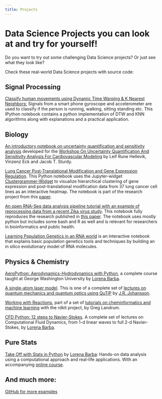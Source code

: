 ```yaml
---
title: Projects
---
```


# Data Science Projects you can look at and try for yourself!

Do you want to try out some challenging Data Science projects? Or just see what they look like? 

Check these real-world Data Science projects with source code: 

## Signal Processing

[Classify human movements using Dynamic Time Warping & K Nearest Neighbors:](http://nbviewer.ipython.org/github/markdregan/K-Nearest-Neighbors-with-Dynamic-Time-Warping/blob/master/K_Nearest_Neighbor_Dynamic_Time_Warping.ipynb) Signals from a smart phone gyroscope and accelerometer are used to classify if the person is running, walking, sitting standing etc. This IPython notebook contains a python implementation of DTW and KNN algorithms along with explanations and a practical application.

## Biology

[An introductory notebook on uncertainty quantification and sensitivity analysis](http://nbviewer.jupyter.org/github/lrhgit/uqsa_tutorials/blob/master/index.ipynb) developed for the [Workshop On Uncertainty Quantification And Sensitivity Analysis For Cardiovascular Modeling](http://sathercenter.berkeley.edu/peder-sather-grant/2016-grantees/) by Leif Rune Hellevik, Vinzenz Eck and Jacob T. Sturdy.

[Lung Cancer Post-Translational Modification and Gene Expression Regulation](http://nbviewer.jupyter.org/github/MaayanLab/CST_Lung_Cancer_Viz/blob/master/notebooks/CST_Data_Viz.ipynb?flush_cache=true). This Python notebook uses the Jupyter-widget [Clustergrammer-Widget](http://clustergrammer.readthedocs.io/clustergrammer_widget.html) to visualize hierarchical clustering of gene expression and post-translational modification data from 37 lung cancer cell lines as an interactive heatmap. The notebook is part of the research project from this [paper](https://www.nature.com/articles/sdata2017151).

[An open RNA-Seq data analysis pipeline tutorial with an example of reprocessing data from a recent Zika virus study](http://nbviewer.jupyter.org/github/maayanlab/Zika-RNAseq-Pipeline/blob/master/Zika.ipynb). This notebook fully reproduces the research published in [this paper](https://f1000research.com/articles/5-1574/v1). The notebook uses mostly python but includes some bash and R as well and is relevant for researchers in bioinformatics and public health.

[Learning Population Genetics in an RNA world](http://nbviewer.jupyter.org/github/gocarli/RNA-Popgen-Notebook/blob/master/Population_Genetics.ipynb) is an interactive notebook that explains basic population genetics tools and techniques by building an in silico evolutionary model of RNA molecules.

## Physics & Chemistry

[AeroPython: Aerodynamics-Hydrodynamics with Python](https://github.com/barbagroup/AeroPython), a complete course taught at George Washington University by [Lorena Barba](http://lorenabarba.com/).

[A single-atom laser model](http://nbviewer.ipython.org/github/jrjohansson/qutip-lectures/blob/master/Lecture-2B-Single-Atom-Lasing.ipynb). This is one of a complete set of [lectures on quantum mechanics and quantum optics using QuTiP](http://nbviewer.ipython.org/github/jrjohansson/qutip-lectures) by [J.R. Johansson](https://github.com/jrjohansson).

[Working with Reactions](http://nbviewer.ipython.org/gist/4316430), part of a set of [tutorials on cheminformatics and machine learning](http://code.google.com/p/rdkit/wiki/UGM2012Tutorials) with the rdkit project, by Greg Landrum.

[CFD Python: 12 steps to Navier-Stokes](http://lorenabarba.com/blog/cfd-python-12-steps-to-navier-stokes). A complete set of lectures on Computational Fluid Dynamics, from 1-d linear waves to full 2-d Navier-Stokes, by [Lorena Barba](http://lorenabarba.com/).

## Pure Stats 

[Take Off with Stats in Python](https://github.com/engineersCode/EngComp2_takeoff) by [Lorena Barba](http://lorenabarba.com/): Hands-on data analysis using a computational approach and real-life applications. With an accompanying [online course](http://go.gwu.edu/engcomp2).

## And much more:

[GitHub for more examples](https://github.com/jupyter/jupyter/wiki/A-gallery-of-interesting-Jupyter-Notebooks#pandas-for-data-analysis)


<br><br>


